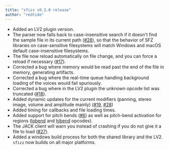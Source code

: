 ```yaml
---
title: "sfizz v0.2.0 release"
author: "redtide"
---
```

- Added an LV2 plugin version.
- The parser now falls back to case-insensitive search if it doesn't find the
  sample file in its current path ([#28]), so that the behavior of SFZ libraries
  on case-sensitive filesystems will match Windows and macOS default
  case-insensitive filesystems.
- The file now reload automatically on file change,
  and you can force a reload if necessary ([#17]).
- Corrected a bug where memory would be read past the end of the file in memory,
  generating artifacts.
- Corrected a bug where the real-time queue handling background loading
  of the voices would fail spuriously.
- Corrected a bug where in the LV2 plugin
  the unknown opcode list was truncated ([#18]).
- Added dynamic updates for the current modifiers
  (panning, stereo image, volume and amplitude mainly) ([#19], [#28])
- Added timing for callbacks and file loading times.
- Added support for pitch bends ([#6]) as well as pitch-bend activation for regions
  ([lobend] and [hibend] opcodes).
- The JACK client will warn you instead of crashing
  if you do not give it a file to load ([#27]).
- Added a windows build process for both the shared library and the LV2.
  `sfizz` now builds on all major platforms.

[#6]:     https://github.com/sfztools/sfizz/issues/6
[#17]:    https://github.com/sfztools/sfizz/issues/17
[#18]:    https://github.com/sfztools/sfizz/issues/18
[#19]:    https://github.com/sfztools/sfizz/issues/19
[#27]:    https://github.com/sfztools/sfizz/issues/27
[#28]:    https://github.com/sfztools/sfizz/pull/28
[lobend]: https://sfzformat.com/opcodes/lobend
[hibend]: https://sfzformat.com/opcodes/hibend
